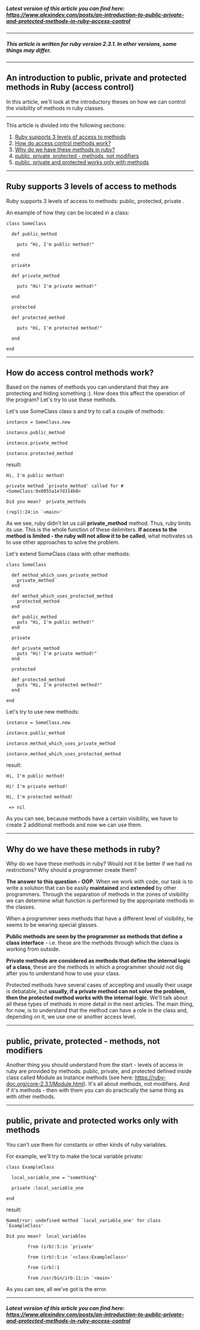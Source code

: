 ##### Latest version of this article you can find here:  <a href="https://www.alexindev.com/posts/an-introduction-to-public-private-and-protected-methods-in-ruby-access-control" target="_blank">https://www.alexindev.com/posts/an-introduction-to-public-private-and-protected-methods-in-ruby-access-control</a>
----------
##### This article is written for ruby version 2.3.1. In other versions, some things may differ.
----------
## An introduction to public, private and protected methods in Ruby (access control)


In this article, we'll look at the introductory theses on how we can control the visibility of methods in ruby classes.

----------
This article is divided into the following sections:

 1. [Ruby supports 3 levels of access to methods](#ruby-supports-3-levels-of-access-to-methods)
 2. [How do access control methods work?](#how-do-access-control-methods-work)
 3. [Why do we have these methods in ruby?](#why-do-we-have-these-methods-in-ruby)
 4. [public, private, protected - methods, not modifiers](#public-private-protected---methods-not-modifiers)
 5. [public, private and protected works only with methods](#public-private-and-protected-works-only-with-methods)
----------
## Ruby supports 3 levels of access to methods
Ruby supports 3 levels of access to methods: public, protected, private .

An example of how they can be located in a class:

	class SomeClass

	  def public_method

	    puts "Hi, I'm public method!"

	  end

	  private

	  def private_method

	    puts "Hi! I'm private method!"

	  end

	  protected

	  def protected_method

	    puts "Hi, I'm protected method!"

	  end

	end



----------
## How do access control methods work?
Based on the names of methods you can understand that they are protecting and hiding something :). How does this affect the operation of the program? Let's try to use these methods.

Let's use SomeClass class s and try to call a couple of methods:

	instance = SomeClass.new

	instance.public_method

	instance.private_method

	instance.protected_method
result:

	Hi, I'm public method!

	private method `private_method' called for #<SomeClass:0x0055a1e7d114b8>

	Did you mean?  private_methods

	(repl):24:in `<main>'   

As we see, ruby didn't let us call **private_method** method. Thus,  ruby limits its use. This is the whole function of these delimiters. **If access to the method is limited - the ruby will not allow it to be called**, what motivates us to use other approaches to solve the problem.

Let's extend SomeClass class with other methods:


	class SomeClass

	  def method_which_uses_private_method
	    private_method
	  end

	  def method_which_uses_protected_method
	    protected_method
	  end

	  def public_method
	    puts "Hi, I'm public method!"
	  end

	  private

	  def private_method
	    puts "Hi! I'm private method!"
	  end

	  protected

	  def protected_method
	    puts "Hi, I'm protected method!"
	  end

	end

Let's try to use new methods:

	instance = SomeClass.new

	instance.public_method

	instance.method_which_uses_private_method

	instance.method_which_uses_protected_method

result:


	Hi, I'm public method!

	Hi! I'm private method!

	Hi, I'm protected method!

	 => nil   

As you can see, because methods have a certain visibility, we have to create 2 additional methods and now we can use them.


----------
## Why do we have these methods in ruby?
Why do we have these methods in ruby? Would not it be better if we had no restrictions? Why should a programmer create them?

**The answer to this question - OOP**. When we work with code, our task is to write a solution that can be easily **maintained** and **extended** by other programmers. Through the separation of methods in the zones of visibility we can determine what function is performed by the appropriate methods in the classes.

When a programmer sees methods that have a different level of visibility, he seems to be wearing special glasses.

**Public methods are seen by the programmer as methods that define a class interface** - i.e. these are the methods through which the class is working from outside.

**Private methods are considered as methods that define the internal logic of a class**, these are the methods in which a programmer should not dig after you to understand how to use your class.

Protected methods have several cases of accepting and usually their usage is debatable, but **usually, if a private method can not solve the problem, then the protected method works with the internal logic**. We'll talk about all these types of methods in more detail in the next articles. The main thing, for now, is to understand that the method can have a role in the class and, depending on it, we use one or another access level.


----------
## public, private, protected - methods, not modifiers
Another thing you should understand from the start - levels of access in ruby are provided by methods. public, private, and protected defined inside class called Module as instance methods  (see here: https://ruby-doc.org/core-2.3.1/Module.html). It's all about methods, not modifiers. And if it's methods - then with them you can do practically the same thing as with other methods.


----------
## public, private and protected works only with methods
You can't use them for constants or other kinds of ruby variables.

For example, we'll try to make the local variable private:

	class ExampleClass

	  local_variable_one = "something"

	  private :local_variable_one

	end

result:


	NameError: undefined method `local_variable_one' for class `ExampleClass'

	Did you mean?  local_variables

	        from (irb):5:in `private'

	        from (irb):5:in `<class:ExampleClass>'

	        from (irb):1

	        from /usr/bin/irb:11:in `<main>'

As you can see, all we've got is the error.


----------
##### Latest version of this article you can find here:  <a href="https://www.alexindev.com/posts/an-introduction-to-public-private-and-protected-methods-in-ruby-access-control" target="_blank">https://www.alexindev.com/posts/an-introduction-to-public-private-and-protected-methods-in-ruby-access-control</a>
